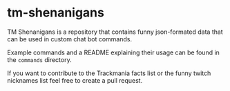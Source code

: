 # tm-shenanigans

TM Shenanigans is a repository that contains funny json-formated data that can be used in custom chat bot commands. 

Example commands and a README explaining their usage can be found in the `commands` directory.


If you want to contribute to the Trackmania facts list or the funny twitch nicknames list feel free to create a pull request.
